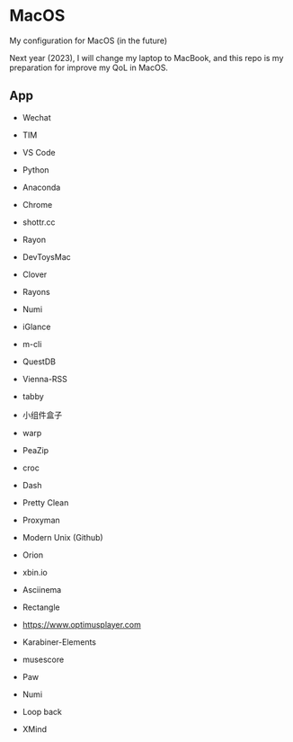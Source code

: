 # MacOS
My configuration for MacOS (in the future)



Next year (2023), I will change my laptop to MacBook, and this repo is my preparation for improve my QoL in MacOS.





## App

- Wechat
- TIM
- VS Code
- Python
- Anaconda
- Chrome
- shottr.cc
- Rayon
- DevToysMac
- Clover

- Rayons
- Numi
- iGlance
- m-cli
- QuestDB
- Vienna-RSS
- tabby
- 小组件盒子
- warp
- PeaZip
- croc
- Dash
- Pretty Clean
- Proxyman
- Modern Unix (Github)
- Orion
- xbin.io
- Asciinema
- Rectangle
- https://www.optimusplayer.com
- Karabiner-Elements
- musescore
- Paw
- Numi
- Loop back
- XMind
